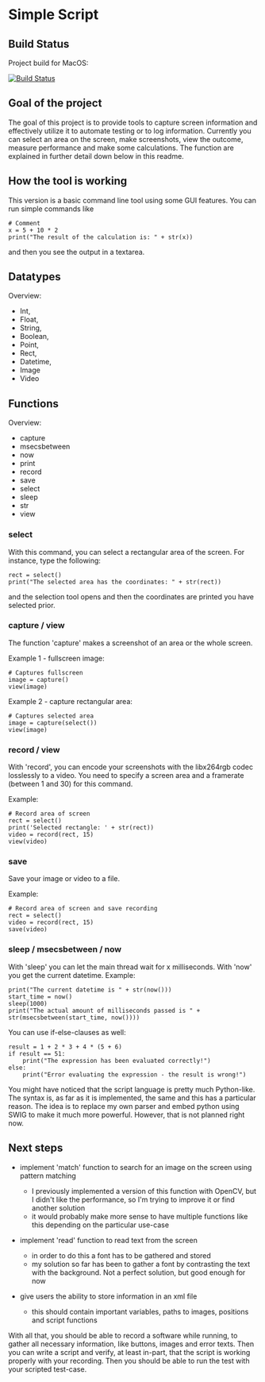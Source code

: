 # Simple Script

## Build Status

Project build for MacOS:

[![Build Status](https://travis-ci.org/aeckardt/SimpleScript.svg?branch=master)](https://travis-ci.org/aeckardt/SimpleScript)

## Goal of the project

The goal of this project is to provide tools to capture screen information and effectively utilize it to automate testing or to log information.
Currently you can select an area on the screen, make screenshots, view the outcome, measure performance and make some calculations. The function are explained in further detail down below in this readme.

## How the tool is working

This version is a basic command line tool using some GUI features. You can run simple commands like

```
# Comment
x = 5 + 10 * 2
print("The result of the calculation is: " + str(x))
```

and then you see the output in a textarea.

## Datatypes

Overview:

* Int,
* Float,
* String,
* Boolean,
* Point,
* Rect,
* Datetime,
* Image
* Video

## Functions

Overview:

* capture
* msecsbetween
* now
* print
* record
* save
* select
* sleep
* str
* view

### select
With this command, you can select a rectangular area of the screen. For instance, type the following:

```
rect = select()
print("The selected area has the coordinates: " + str(rect))
```

and the selection tool opens and then the coordinates are printed you have selected prior.

### capture / view
The function 'capture' makes a screenshot of an area or the whole screen.

Example 1 - fullscreen image:

```
# Captures fullscreen
image = capture()
view(image)
```

Example 2 - capture rectangular area:

```
# Captures selected area
image = capture(select())
view(image)
```

### record / view
With 'record', you can encode your screenshots with the libx264rgb codec losslessly to a video. You need to specify a screen area and a framerate (between 1 and 30) for this command.

Example:

```
# Record area of screen
rect = select()
print('Selected rectangle: ' + str(rect))
video = record(rect, 15)
view(video)
```

### save

Save your image or video to a file.

Example:

```
# Record area of screen and save recording
rect = select()
video = record(rect, 15)
save(video)
```

### sleep / msecsbetween / now
With 'sleep' you can let the main thread wait for x milliseconds. With 'now' you get the current datetime. Example:

```
print("The current datetime is " + str(now()))
start_time = now()
sleep(1000)
print("The actual amount of milliseconds passed is " + str(msecsbetween(start_time, now())))
``` 

You can use if-else-clauses as well:

```
result = 1 + 2 * 3 + 4 * (5 + 6)
if result == 51:
    print("The expression has been evaluated correctly!")
else:
    print("Error evaluating the expression - the result is wrong!")
```

You might have noticed that the script language is pretty much Python-like. The syntax is, as far as it is implemented, the same and this has a particular reason. The idea is to replace my own parser and embed python using SWIG to make it much more powerful. However, that is not planned right now.

## Next steps

* implement 'match' function to search for an image on the screen using pattern matching
  * I previously implemented a version of this function with OpenCV, but I didn't like the performance, so I'm trying to improve it or find another solution 
  * it would probably make more sense to have multiple functions like this depending on the particular use-case

* implement 'read' function to read text from the screen
  * in order to do this a font has to be gathered and stored
  * my solution so far has been to gather a font by contrasting the text with the background. Not a perfect solution, but good enough for now
  
* give users the ability to store information in an xml file
  * this should contain important variables, paths to images, positions and script functions

With all that, you should be able to record a software while running, to gather all necessary information, like buttons, images and error texts. Then you can write a script and verify, at least in-part, that the script is working properly with your recording. Then you should be able to run the test with your scripted test-case.

